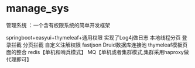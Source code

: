 # manage_sys
管理系统 ：一个含有权限系统的简单开发框架</br>

springboot+easyui+thymeleaf+通用权限 
实现了Log4j做日志
本地线程分页
登录拦截
分页拦截
自定义注解权限
fastjson
Druid数据库连接池
thymeleaf模板页面的整合
redis【单机和哨兵模式】
MQ【单机或者集群模式,集群采用haproxy做代理即可】

